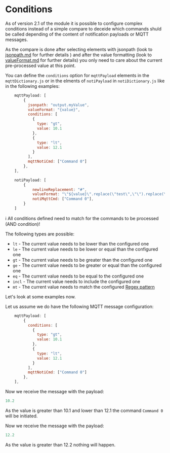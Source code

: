 # Conditions

As of version 2.1 of the module it is possible to configure complex conditions instead of a simple compare to deceide which commands shuld be called depending of the content of notification payloads or MQTT messages.

As the compare is done after selecting elements with jsonpath (look to [jsonpath.md](jsonpath.md) for further details ) and after the value formatting (look to [valueFormat.md](valueFormat.md) for further details) you only need to care about the current pre-processed value at this point.

You can define the `conditions` option for `mqttPayload` elements in the `mqttDictionary.js` or in the elments of `notiPayload` in `notiDictionary.js` like in the following examples:

```js
    mqttPayload: [
        {
          jsonpath: "output.myValue",
          valueFormat: "{value}",
          conditions: [
            {
              type: "gt",
              value: 10.1
            },
            {
              type: "lt",
              value: 12.1
            }
          ],
          mqttNotiCmd: ["Command 0"]
        },
    ],
```

```js
    notiPayload: [
        {
            newlineReplacement: "#",
            valueFormat: "\"${value}\".replace(\"test\",\"\").replace(\"abc\",\"\")",
            notiMqttCmd: ["Command 0"],
        }
    ]
```

:information_source: All conditions defined need to match for the commands to be processed (AND condition)!

The following types are possible:

* `lt` - The current value needs to be lower than the configured one
* `le` - The current value needs to be lower or equal than the configured one
* `gt` - The current value needs to be greater than the configured one
* `ge` - The current value needs to be greater or equal than the configured one
* `eq` - The current value needs to be equal to the configured one
* `incl` - The current value needs to include the configured one
* `mt` - The current value needs to match the configured [Regex pattern](https://www.w3schools.com/jsref/jsref_obj_regexp.asp)

Let's look at some examples now.

Let us assume we do have the following MQTT message configuration:

```js
    mqttPayload: [
        {
          conditions: [
            {
              type: "gt",
              value: 10.1
            },
            {
              type: "lt",
              value: 12.1
            }
          ],
          mqttNotiCmd: ["Command 0"]
        },
    ],
```

Now we receive the message with the payload:

```js
10.2
```

As the value is greater than 10.1 and lower than 12.1 the command `Command 0` will be initiated.

Now we receive the message with the payload:

```js
12.2
```

As the value is greater than 12.2 nothing will happen.

